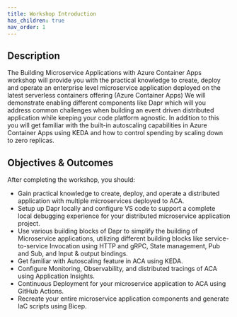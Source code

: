 ```yaml
---
title: Workshop Introduction
has_children: true
nav_order: 1
---
```


## Description
The Building Microservice Applications with Azure Container Apps workshop will provide you with the practical knowledge to create, deploy and operate an enterprise level microservice application deployed on the latest serverless containers offering (Azure Container Apps) We will demonstrate enabling different components like Dapr which will you address common challenges when building an event driven distributed application while keeping your code platform agnostic. In addition to this you will get familiar with the built-in autoscaling capabilities in Azure Container Apps using KEDA and how to control spending by scaling down to zero replicas.

## Objectives & Outcomes
After completing the workshop, you should:
 
- Gain practical knowledge to create, deploy, and operate a distributed application with multiple microservices deployed to ACA.
- Setup up Dapr locally and configure VS code to support a complete local debugging experience for your distributed microservice application project.
- Use various building blocks of Dapr to simplify the building of Microservice applications, utilizing different building blocks like service-to-service Invocation using HTTP and gRPC, State management, Pub and Sub, and Input & output bindings.
- Get familiar with Autoscaling feature in ACA using KEDA.
- Configure Monitoring, Observability, and distributed tracings of ACA using Application Insights.
- Continuous Deployment for your microservice application to ACA using GitHub Actions.
- Recreate your entire microservice application components and generate IaC scripts using Bicep.
